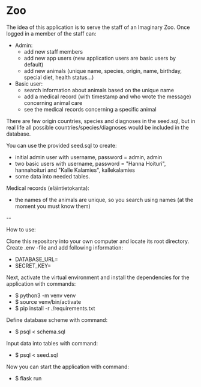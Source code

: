 # Zoo
The idea of this application is to serve the staff of an Imaginary Zoo. Once logged in a member of the staff can:
- Admin:
    - add new staff members
    - add new app users (new application users are basic users by default)
    - add new animals (unique name, species, origin, name, birthday, special diet, health status...)
- Basic user:
    - search information about animals based on the unique name
    - add a medical record (with timestamp and who wrote the message) concerning animal care
    - see the medical records concerning a specific animal

There are few origin countries, species and diagnoses in the seed.sql, but in real life all possible countries/species/diagnoses
would be included in the database.

You can use the provided seed.sql to create:
- initial admin user with username, password = admin, admin
- two basic users with username, password = "Hanna Hoituri", hannahoituri and "Kalle Kalamies", kallekalamies
- some data into needed tables.

Medical records (eläintietokanta):
- the names of the animals are unique, so you search using names (at the moment you must know them)

--

How to use:

Clone this repository into your own computer and locate its root directory. Create .env -file and add following information:

- DATABASE_URL=<local-database-location>
- SECRET_KEY=<secret-key>

Next, activate the virtual environment and install the dependencies for the application with commands:
- $ python3 -m venv venv
- $ source venv/bin/activate
- $ pip install -r ./requirements.txt

Define database scheme with command:
- $ psql < schema.sql

Input data into tables with command:
- $ psql < seed.sql

Now you can start the application with command:
- $ flask run

